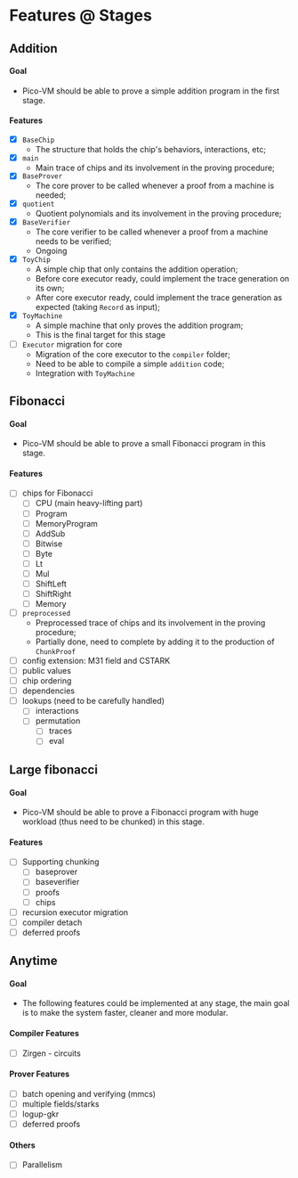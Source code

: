 # Features @ Stages

## Addition
#### Goal
- Pico-VM should be able to prove a simple addition program in the first stage.
#### Features
- [x] `BaseChip`
  - The structure that holds the chip's behaviors, interactions, etc;
- [x] `main`
  - Main trace of chips and its involvement in the proving procedure;
- [x] `BaseProver`
  - The core prover to be called whenever a proof from a machine is needed;
- [x] `quotient`
  - Quotient polynomials and its involvement in the proving procedure;
- [x] `BaseVerifier`
  - The core verifier to be called whenever a proof from a machine needs to be verified;
  - Ongoing
- [x] `ToyChip`
  - A simple chip that only contains the addition operation;
  - Before core executor ready, could implement the trace generation on its own;
  - After core executor ready, could implement the trace generation as expected (taking `Record` as input);
- [x] `ToyMachine`
  - A simple machine that only proves the addition program;
  - This is the final target for this stage
- [ ] `Executor` migration for core
  - Migration of the core executor to the `compiler` folder;
  - Need to be able to compile a simple `addition` code;
  - Integration with `ToyMachine`

## Fibonacci
#### Goal
- Pico-VM should be able to prove a small Fibonacci program in this stage.
#### Features
- [ ] chips for Fibonacci
  - [ ] CPU (main heavy-lifting part)
  - [ ] Program
  - [ ] MemoryProgram 
  - [ ] AddSub 
  - [ ] Bitwise 
  - [ ] Byte
  - [ ] Lt
  - [ ] Mul
  - [ ] ShiftLeft 
  - [ ] ShiftRight
  - [ ] Memory
- [ ] `preprocessed`
  - Preprocessed trace of chips and its involvement in the proving procedure;
  - Partially done, need to complete by adding it to the production of `ChunkProof`
- [ ] config extension: M31 field and CSTARK
- [ ] public values
- [ ] chip ordering
- [ ] dependencies 
- [ ] lookups (need to be carefully handled)
  - [ ] interactions
  - [ ] permutation 
    - [ ] traces
    - [ ] eval

## Large fibonacci
#### Goal
- Pico-VM should be able to prove a Fibonacci program with huge workload (thus need to be chunked) in this stage.
#### Features
- [ ] Supporting chunking
  - [ ] baseprover
  - [ ] baseverifier
  - [ ] proofs
  - [ ] chips
- [ ] recursion executor migration
- [ ] compiler detach
- [ ] deferred proofs

## Anytime
#### Goal
- The following features could be implemented at any stage, the main goal is to make the system faster, cleaner and more modular.

#### Compiler Features
- [ ] Zirgen - circuits

#### Prover Features
- [ ] batch opening and verifying (mmcs)
- [ ] multiple fields/starks
- [ ] logup-gkr
- [ ] deferred proofs

#### Others
- [ ] Parallelism

